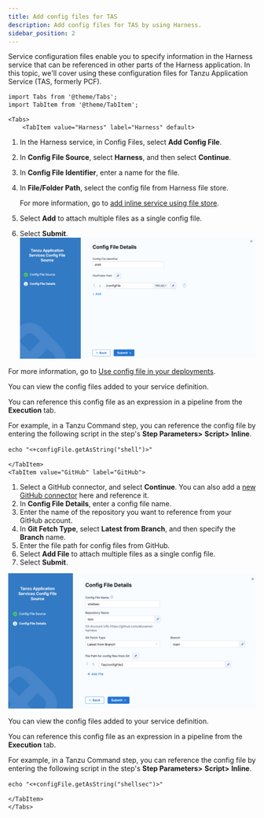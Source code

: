 ```yaml
---
title: Add config files for TAS
description: Add config files for TAS by using Harness.
sidebar_position: 2
---
```


Service configuration files enable you to specify information in the Harness service that can be referenced in other parts of the Harness application. In this topic, we'll cover using these configuration files for Tanzu Application Service (TAS, formerly PCF).

```mdx-code-block
import Tabs from '@theme/Tabs';   
import TabItem from '@theme/TabItem';
```
```mdx-code-block
<Tabs>
    <TabItem value="Harness" label="Harness" default>
```
1. In the Harness service, in Config Files, select **Add Config File**.
2. In **Config File Source**, select **Harness**, and then select **Continue**.
3. In **Config File Identifier**, enter a name for the file.
4. In **File/Folder Path**, select the config file from Harness file store. 
   
   For more information, go to [add inline service using file store](/docs/continuous-delivery/x-platform-cd-features/services/add-inline-manifests-using-file-store).
5. Select **Add** to attach multiple files as a single config file.
6. Select **Submit**.
   ![](./static/config-file-harness.png)

For more information, go to [Use config file in your deployments](/docs/continuous-delivery/x-platform-cd-features/services/cd-services-config-files).

You can view the config files added to your service definition.

You can reference this config file as an expression in a pipeline from the **Execution** tab. 

For example, in a Tanzu Command step, you can reference the config file by entering the following script in the step's **Step Parameters>** **Script>** **Inline**. 

`echo "<+configFile.getAsString("shell")>"` 

```mdx-code-block
</TabItem>
<TabItem value="GitHub" label="GitHub">
```


1. Select a GitHub connector, and select **Continue**. You can also add a [new GitHub connector](/docs/platform/Connectors/Code-Repositories/ref-source-repo-provider/git-hub-connector-settings-reference) here and reference it.
2. In **Config File Details**, enter a config file name.
3. Enter the name of the repository you want to reference from your GitHub account.
4. In **Git Fetch Type**, select **Latest from Branch**, and then specify the **Branch** name. 
5. Enter the file path for config files from GitHub. 
6. Select **Add File** to attach multiple files as a single config file.
7. Select **Submit**.
  
  ![](./static/config-file-git.png)

You can view the config files added to your service definition.

You can reference this config file as an expression in a pipeline from the **Execution** tab. 

For example, in a Tanzu Command step, you can reference the config file by entering the following script in the step's **Step Parameters>** **Script>** **Inline**. 

`echo "<+configFile.getAsString("shellsec")>"` 

```mdx-code-block
</TabItem>  
</Tabs>
```








